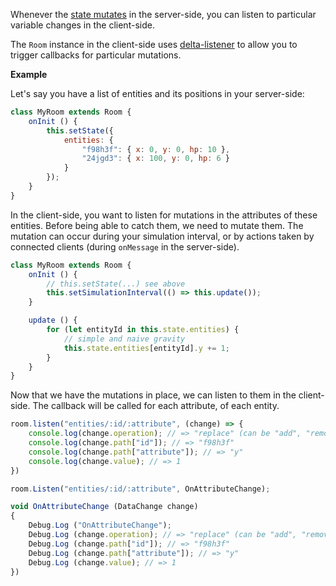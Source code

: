 Whenever the [state mutates](api-room) in the server-side, you can listen to particular variable changes in the client-side.

The `Room` instance in the client-side uses [delta-listener](https://github.com/endel/delta-listener) to allow you to trigger callbacks for particular mutations.

**Example**

Let's say you have a list of entities and its positions in your server-side:

```javascript
class MyRoom extends Room {
    onInit () {
        this.setState({
            entities: {
                "f98h3f": { x: 0, y: 0, hp: 10 },
                "24jgd3": { x: 100, y: 0, hp: 6 }
            }
        });
    }
}
```

In the client-side, you want to listen for mutations in the attributes of these entities. Before being able to catch them, we need to mutate them. The mutation can occur during your simulation interval, or by actions taken by connected clients (during `onMessage` in the server-side).

```javascript
class MyRoom extends Room {
    onInit () {
        // this.setState(...) see above
        this.setSimulationInterval(() => this.update());
    }

    update () {
        for (let entityId in this.state.entities) {
            // simple and naive gravity
            this.state.entities[entityId].y += 1;
        }
    }
}
```

Now that we have the mutations in place, we can listen to them in the client-side. The callback will be called for each attribute, of each entity.

```javascript fct_label="JavaScript"
room.listen("entities/:id/:attribute", (change) => {
    console.log(change.operation); // => "replace" (can be "add", "remove" or "replace")
    console.log(change.path["id"]); // => "f98h3f"
    console.log(change.path["attribute"]); // => "y"
    console.log(change.value); // => 1
})
```

```javascript fct_label="C#"
room.Listen("entities/:id/:attribute", OnAttributeChange);

void OnAttributeChange (DataChange change)
{
    Debug.Log ("OnAttributeChange");
    Debug.Log (change.operation); // => "replace" (can be "add", "remove" or "replace")
    Debug.Log (change.path["id"]); // => "f98h3f"
    Debug.Log (change.path["attribute"]); // => "y"
    Debug.Log (change.value); // => 1
})
```
